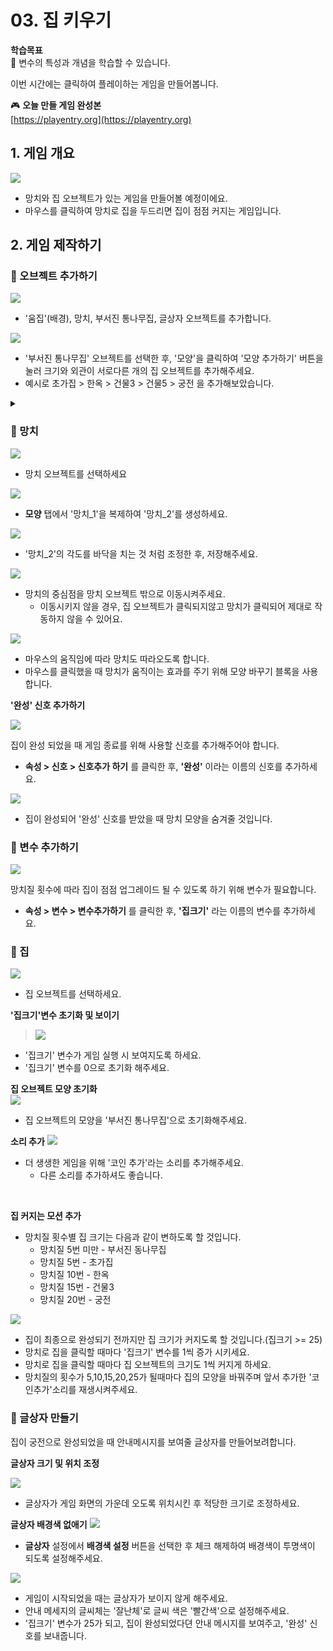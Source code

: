# 03. 집 키우기 

**학습목표**   
🚩 변수의 특성과 개념을 학습할 수 있습니다.

이번 시간에는 클릭하여 플레이하는 게임을 만들어봅니다.
  

🎮  **오늘 만들 게임 완성본**   
[https://playentry.org](https://playentry.org) 


## 1. 게임 개요 
![](/img/03_집키우기/3_13.png)

- 망치와 집 오브젝트가 있는 게임을 만들어볼 예정이에요. 
- 마우스를 클릭하여 망치로 집을 두드리면 집이 점점 커지는 게임입니다. 




## 2. 게임 제작하기 

### 🧩 오브젝트 추가하기

![](/img/03_집키우기/3_14.png)

- '움집'(배경), 망치, 부서진 통나무집, 글상자 오브젝트를 추가합니다. 

![](/img/03_집키우기/3_15.png)
- '부서진 통나무집' 오브젝트를 선택한 후, '모양'을 클릭하여 '모양 추가하기' 버튼을 눌러 크기와 외관이 서로다른 개의 집 오브젝트를 추가해주세요.
- 예시로 초가집 > 한옥 > 건물3 > 건물5 > 궁전 을 추가해보았습니다. 


<details>

<summary>  </summary >

</details> 

### 🧩 망치 


![](/img/03_집키우기/3_망치.png)
- 망치 오브젝트를 선택하세요

![](/img/03_집키우기/3_28.png)
- **모양** 탭에서 '망치_1'을 복제하여 '망치_2'를 생성하세요.

![](/img/03_집키우기/3_30.png)
- '망치_2'의 각도를 바닥을 치는 것 처럼 조정한 후, 저장해주세요.


![](/img/03_집키우기/3_31.png)
- 망치의 중심점을 망치 오브젝트 밖으로 이동시켜주세요.
    - 이동시키지 않을 경우, 집 오브젝트가 클릭되지않고 망치가 클릭되어 제대로 작동하지 않을 수 있어요. 

![](/img/03_집키우기/3_16.png)   



- 마우스의 움직임에 따라 망치도 따라오도록 합니다. 
- 마우스를 클릭했을 때 망치가 움직이는 효과를 주기 위해 모양 바꾸기 블록을 사용합니다. 
  

**'완성' 신호 추가하기** 

![](/img/03_집키우기/3_17.png)

집이 완성 되었을 때 게임 종료를 위해 사용할 신호를 추가해주어야 합니다. 
- **속성 > 신호 > 신호추가 하기** 를 클릭한 후, **'완성'** 이라는 이름의 신호를 추가하세요. 

![](/img/03_집키우기/3_18.png)

- 집이 완성되어 '완성' 신호를 받았을 때 망치 모양을 숨겨줄 것입니다. 


### 🧩 변수 추가하기 

![](/img/03_집키우기/3_19.png)

망치질 횟수에 따라 집이 점점 업그레이드 될 수 있도록 하기 위해 변수가 필요합니다. 
- **속성 > 변수 > 변수추가하기** 를 클릭한 후, **'집크기'** 라는 이름의 변수를 추가하세요.

### 🧩 집 
![](/img/03_집키우기/3_집.png)   
- 집 오브젝트를 선택하세요.


**'집크기'변수 초기화 및 보이기**    
> ![](/img/03_집키우기/3_20.png)    

- '집크기' 변수가 게임 실행 시 보여지도록 하세요.
- '집크기' 변수를 0으로 초기화 해주세요. 

**집 오브젝트 모양 초기화**   
![](/img/03_집키우기/3_24.png)  
- 집 오브젝트의 모양을 '부서진 통나무집'으로 초기화해주세요. 



**소리 추가**
![](/img/03_집키우기/3_23.png) 
- 더 생생한 게임을 위해 '코인 추가'라는 소리를 추가해주세요.   
  -  다른 소리를 추가하셔도 좋습니다. 


<br> 

**집 커지는 모션 추가**   

- 망치질 횟수별 집 크기는 다음과 같이 변하도록 할 것입니다. 
  - 망치질 5번 미만 - 부서진 동나무집 <br>
  - 망치질 5번 - 초가집 <br>
  - 망치질 10번 - 한옥 <br>
  - 망치질 15번 - 건물3 <br>
  - 망치질 20번 - 궁전 
  
![](/img/03_집키우기/3_21.png)  

- 집이 최종으로 완성되기 전까지만 집 크기가 커지도록 할 것입니다.(집크기 >= 25)
- 망치로 집을 클릭할 때마다 '집크기' 변수를 1씩 증가 시키세요.
- 망치로 집을 클릭할 때마다 집 오브젝트의 크기도 1씩 커지게 하세요.
- 망치질의 횟수가 5,10,15,20,25가 될때마다 집의 모양을 바꿔주며 앞서 추가한 '코인추가'소리를 재생시켜주세요.


### 🧩 글상자 만들기

집이 궁전으로 완성되었을 때 안내메시지를 보여줄 글상자를 만들어보려합니다.

**글상자 크기 및 위치 조정** 

![](/img/03_집키우기/3_26.png)  
- 글상자가 게임 화면의 가운데 오도록 위치시킨 후 적당한 크기로 조정하세요. 

**글상자 배경색 없애기** 
![](/img/03_집키우기/3_27.png) 
- **글상자** 설정에서 **배경색 설정** 버튼을 선택한 후 체크 해제하여 배경색이 투명색이 되도록 설정해주세요. 


![](/img/03_집키우기/3_25.png)  

- 게임이 시작되었을 때는 글상자가 보이지 않게 해주세요. 
- 안내 메세지의 글씨체는 '잘난체'로 글씨 색은 '빨간색'으로 설정해주세요. 
- '집크기' 변수가 25가 되고, 집이 완성되었다뎐 안내 메시지를 보여주고, '완성' 신호를 보내줍니다. 


















